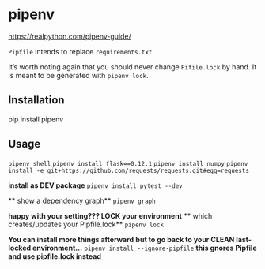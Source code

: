# pipenv

https://realpython.com/pipenv-guide/

`Pipfile` intends to replace `requirements.txt`.

It’s worth noting again that you should never change `Pifile.lock` by hand. It is meant to be generated with `pipenv lock`.

## Installation
pip install pipenv

## Usage

`pipenv shell`
`pipenv install flask==0.12.1`
`pipenv install numpy`
`pipenv install -e git+https://github.com/requests/requests.git#egg=requests`

**install as DEV package**
`pipenv install pytest --dev`

** show a dependency graph**
`pipenv graph`


**happy with your setting??? LOCK your environment**
** which creates/updates your Pipfile.lock**
`pipenv lock`

**You can install more things afterward**
**but to go back to your CLEAN last-locked environment...**
`pipenv install --ignore-pipfile`
**this gnores Pipfile and use pipfile.lock instead**



